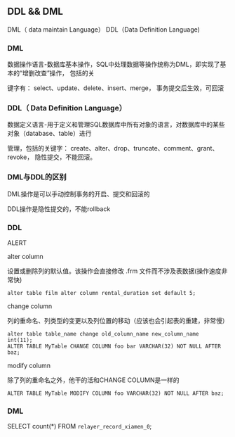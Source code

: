 ## DDL && DML

DML（ data maintain Language）
DDL（Data Definition Language)

### DML

数据操作语言-数据库基本操作，SQL中处理数据等操作统称为DML，即实现了基本的“增删改查”操作， 包括的关

键字有： select、update、delete、insert、merge， 事务提交后生效，可回滚

### DDL（ Data Definition Language）

数据定义语言-用于定义和管理SQL数据库中所有对象的语言，对数据库中的某些对象（database、table）进行

管理，包括的关键字： create、alter、drop、truncate、comment、grant、revoke， 隐性提交，不能回滚。



### DML与DDL的区别

DML操作是可以手动控制事务的开启、提交和回滚的

DDL操作是隐性提交的，不能rollback

### DDL

ALERT 

alter column

设置或删除列的默认值。该操作会直接修改 .frm 文件而不涉及表数据(操作速度非常快)

```mysql
alter table film alter column rental_duration set default 5;  
```

change column

列的重命名、列类型的变更以及列位置的移动（应该也会引起表的重建，非常慢）

```mysql
alter table table_name change old_column_name new_column_name  int(11);
ALTER TABLE MyTable CHANGE COLUMN foo bar VARCHAR(32) NOT NULL AFTER baz; 
```

modify column

除了列的重命名之外，他干的活和CHANGE COLUMN是一样的

```
ALTER TABLE MyTable MODIFY COLUMN foo VARCHAR(32) NOT NULL AFTER baz;
```



### DML

SELECT count(*) FROM `relayer_record_xiamen_0`;